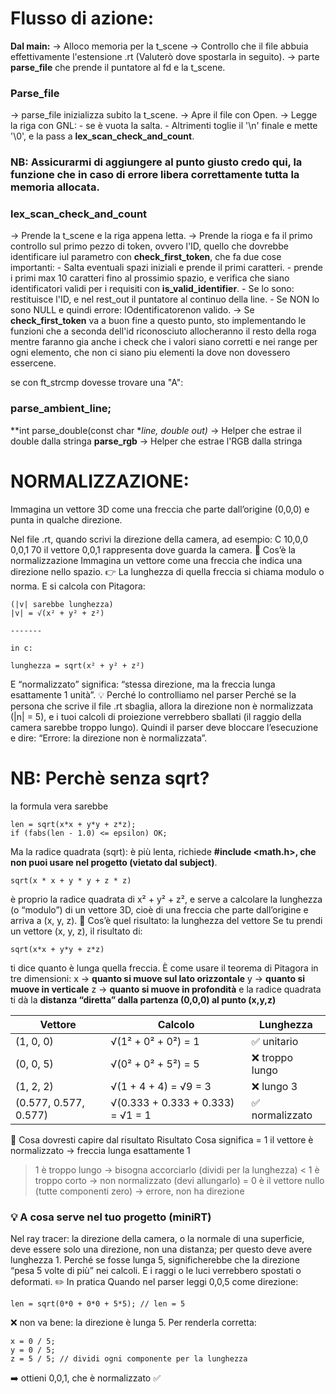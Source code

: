 # Flusso di azione:

**Dal main:**
-> Alloco memoria per la t_scene
-> Controllo che il file abbuia effettivamente l'estensione .rt (Valuterò dove spostarla in seguito).
-> parte **parse_file** che prende il puntatore al fd e la t_scene.

### Parse_file
-> parse_file inizializza subito la t_scene.
-> Apre il file con Open.
-> Legge la riga con GNL:
    - se è vuota la salta.
    - Altrimenti toglie il '\n' finale e mette '\0', e la pass a **lex_scan_check_and_count**.  

### NB: Assicurarmi di aggiungere al punto giusto credo qui, la funzione che in caso di errore libera correttamente tutta la memoria allocata.

### lex_scan_check_and_count

-> Prende la t_scene e la riga appena letta.
-> Prende la rioga e fa il primo controllo sul primo pezzo di token, ovvero l'ID, quello che dovrebbe identificare iul parametro con **check_first_token**, che fa due cose importanti:
    - Salta eventuali spazi iniziali e prende il primi caratteri.
    - prende i primi max 10 caratteri fino al prossimio spazio, e verifica che siano identificatori validi per i requisiti con **is_valid_identifier**.
        - Se lo sono: restituisce l'ID, e nel rest_out il puntatore al continuo della line.
        - Se NON lo sono NULL e quindi errore: IOdentificatorenon valido.
-> Se **check_first_token** va a buon fine a questo punto, sto implementando le funzioni che a seconda dell'id riconosciuto allocheranno il resto della roga mentre faranno gia anche i check che i valori siano corretti e nei range per ogni elemento, che non ci siano piu elementi la dove non dovessero essercene.

se con ft_strcmp dovesse trovare una "A":
### parse_ambient_line;

**int	parse_double(const char **line, double *out)**  -> Helper che estrae il double dalla stringa
**parse_rgb** -> Helper che estrae l'RGB dalla stringa

# NORMALIZZAZIONE:

Immagina un vettore 3D come una freccia che parte dall’origine (0,0,0) e punta in qualche direzione.

Nel file .rt, quando scrivi la direzione della camera, ad esempio:
C  10,0,0   0,0,1   70
il vettore 0,0,1 rappresenta dove guarda la camera.
🧮 Cos’è la normalizzazione
Immagina un vettore come una freccia che indica una direzione nello spazio.
👉 La lunghezza di quella freccia si chiama modulo o norma.
E si calcola con Pitagora:
```
(|v| sarebbe lunghezza)
|v| = √(x² + y² + z²)

-------

in c:

lunghezza = sqrt(x² + y² + z²)

```
E “normalizzato” significa: “stessa direzione, ma la freccia lunga esattamente 1 unità”.
💡 Perché lo controlliamo nel parser
Perché se la persona che scrive il file .rt sbaglia, allora la direzione non è normalizzata (|n| = 5),
e i tuoi calcoli di proiezione verrebbero sballati (il raggio della camera sarebbe troppo lungo).
Quindi il parser deve bloccare l’esecuzione e dire:
“Errore: la direzione non è normalizzata”.

# NB: Perchè senza sqrt?

la formula vera sarebbe
```
len = sqrt(x*x + y*y + z*z);
if (fabs(len - 1.0) <= epsilon) OK;
```

Ma la radice quadrata (sqrt):
è più lenta,
richiede **#include <math.h>, che non puoi usare nel progetto (vietato dal subject)**.
```
sqrt(x * x + y * y + z * z)
```
è proprio la radice quadrata di x² + y² + z²,
e serve a calcolare la lunghezza (o “modulo”) di un vettore 3D, cioè di una freccia che parte dall’origine e arriva a (x, y, z).
🎯 Cos’è quel risultato: la lunghezza del vettore
Se tu prendi un vettore (x, y, z), il risultato di:

```
sqrt(x*x + y*y + z*z)

```
ti dice quanto è lunga quella freccia.
È come usare il teorema di Pitagora in tre dimensioni:
x → **quanto si muove sul lato orizzontale**
y → **quanto si muove in verticale**
z → **quanto si muove in profondità**
e la radice quadrata ti dà la **distanza “diretta” dalla partenza (0,0,0) al punto (x,y,z)**

| Vettore               | Calcolo                           | Lunghezza      |
| --------------------- | --------------------------------- | -------------- |
| (1, 0, 0)             | √(1² + 0² + 0²) = 1               | ✅ unitario     |
| (0, 0, 5)             | √(0² + 0² + 5²) = 5               | ❌ troppo lungo |
| (1, 2, 2)             | √(1 + 4 + 4) = √9 = 3             | ❌ lungo 3      |
| (0.577, 0.577, 0.577) | √(0.333 + 0.333 + 0.333) = √1 = 1 | ✅ normalizzato |

🧠 Cosa dovresti capire dal risultato
Risultato	Cosa significa
= 1	il vettore è normalizzato → freccia lunga esattamente 1
> 1	è troppo lungo → bisogna accorciarlo (dividi per la lunghezza)
< 1	è troppo corto → non normalizzato (devi allungarlo)
= 0	è il vettore nullo (tutte componenti zero) → errore, non ha direzione

### 💡 A cosa serve nel tuo progetto (miniRT)
Nel ray tracer:
la direzione della camera, o la normale di una superficie,
deve essere solo una direzione, non una distanza;
per questo deve avere lunghezza 1.
Perché se fosse lunga 5, significherebbe che la direzione “pesa 5 volte di più” nei calcoli.
E i raggi o le luci verrebbero spostati o deformati.
✏️ In pratica
Quando nel parser leggi 0,0,5 come direzione:
```
len = sqrt(0*0 + 0*0 + 5*5); // len = 5
```
❌ non va bene: la direzione è lunga 5.
Per renderla corretta:
```
x = 0 / 5;
y = 0 / 5;
z = 5 / 5; // dividi ogni componente per la lunghezza
```
➡️ ottieni 0,0,1, che è normalizzato ✅

